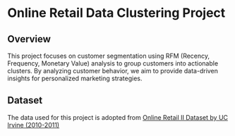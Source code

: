 # Online Retail Data Clustering Project
## Overview
This project focuses on customer segmentation using RFM (Recency, Frequency, Monetary Value) analysis to group customers into actionable clusters. By analyzing customer behavior, we aim to provide data-driven insights for personalized marketing strategies.

## Dataset
The data used for this project is adopted from [Online Retail II Dataset by UC Irvine (2010-2011)](https://archive.ics.uci.edu/dataset/502/online+retail+ii)
